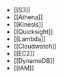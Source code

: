 - [[S3]]
- [[Athena]]
- [[Kinesis]]
- [[Quicksight]]
- [[Lambda]]
- [[Cloudwatch]]
- [[EC2]]
- [[DynamoDB]]
- [[IAM]]